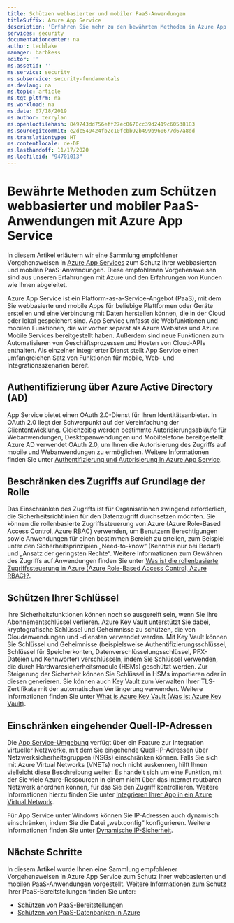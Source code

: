 ```yaml
---
title: Schützen webbasierter und mobiler PaaS-Anwendungen
titleSuffix: Azure App Service
description: 'Erfahren Sie mehr zu den bewährten Methoden in Azure App Service zum Schutz Ihrer webbasierten und mobilen PaaS-Anwendungen. '
services: security
documentationcenter: na
author: techlake
manager: barbkess
editor: ''
ms.assetid: ''
ms.service: security
ms.subservice: security-fundamentals
ms.devlang: na
ms.topic: article
ms.tgt_pltfrm: na
ms.workload: na
ms.date: 07/18/2019
ms.author: terrylan
ms.openlocfilehash: 849743dd756eff27ec0670cc39d2419c60538183
ms.sourcegitcommit: e2dc549424fb2c10fcbb92b499b960677d67a8dd
ms.translationtype: HT
ms.contentlocale: de-DE
ms.lasthandoff: 11/17/2020
ms.locfileid: "94701013"
---
```

# <a name="best-practices-for-securing-paas-web-and-mobile-applications-using-azure-app-service"></a>Bewährte Methoden zum Schützen webbasierter und mobiler PaaS-Anwendungen mit Azure App Service

In diesem Artikel erläutern wir eine Sammlung empfohlener Vorgehensweisen in [Azure App Services](../../app-service/overview.md) zum Schutz Ihrer webbasierten und mobilen PaaS-Anwendungen. Diese empfohlenen Vorgehensweisen sind aus unseren Erfahrungen mit Azure und den Erfahrungen von Kunden wie Ihnen abgeleitet.

Azure App Service ist ein Platform-as-a-Service-Angebot (PaaS), mit dem Sie webbasierte und mobile Apps für beliebige Plattformen oder Geräte erstellen und eine Verbindung mit Daten herstellen können, die in der Cloud oder lokal gespeichert sind. App Service umfasst die Webfunktionen und mobilen Funktionen, die wir vorher separat als Azure Websites und Azure Mobile Services bereitgestellt haben. Außerdem sind neue Funktionen zum Automatisieren von Geschäftsprozessen und Hosten von Cloud-APIs enthalten. Als einzelner integrierter Dienst stellt App Service einen umfangreichen Satz von Funktionen für mobile, Web- und Integrationsszenarien bereit.

## <a name="authenticate-through-azure-active-directory-ad"></a>Authentifizierung über Azure Active Directory (AD)
App Service bietet einen OAuth 2.0-Dienst für Ihren Identitätsanbieter. In OAuth 2.0 liegt der Schwerpunkt auf der Vereinfachung der Cliententwicklung. Gleichzeitig werden bestimmte Autorisierungsabläufe für Webanwendungen, Desktopanwendungen und Mobiltelefone bereitgestellt. Azure AD verwendet OAuth 2.0, um Ihnen die Autorisierung des Zugriffs auf mobile und Webanwendungen zu ermöglichen. Weitere Informationen finden Sie unter [Authentifizierung und Autorisierung in Azure App Service](../../app-service/overview-authentication-authorization.md).

## <a name="restrict-access-based-on-role"></a>Beschränken des Zugriffs auf Grundlage der Rolle
Das Einschränken des Zugriffs ist für Organisationen zwingend erforderlich, die Sicherheitsrichtlinien für den Datenzugriff durchsetzen möchten. Sie können die rollenbasierte Zugriffssteuerung von Azure (Azure Role-Based Access Control, Azure RBAC) verwenden, um Benutzern Berechtigungen sowie Anwendungen für einen bestimmen Bereich zu erteilen, zum Beispiel unter den Sicherheitsprinzipien „Need-to-know“ (Kenntnis nur bei Bedarf) und „Ansatz der geringsten Rechte“. Weitere Informationen zum Gewähren des Zugriffs auf Anwendungen finden Sie unter [Was ist die rollenbasierte Zugriffssteuerung in Azure (Azure Role-Based Access Control, Azure RBAC)?](../../role-based-access-control/overview.md).

## <a name="protect-your-keys"></a>Schützen Ihrer Schlüssel
Ihre Sicherheitsfunktionen können noch so ausgereift sein, wenn Sie Ihre Abonnementschlüssel verlieren. Azure Key Vault unterstützt Sie dabei, kryptografische Schlüssel und Geheimnisse zu schützen, die von Cloudanwendungen und -diensten verwendet werden. Mit Key Vault können Sie Schlüssel und Geheimnisse (beispielsweise Authentifizierungsschlüssel, Schlüssel für Speicherkonten, Datenverschlüsselungsschlüssel, PFX-Dateien und Kennwörter) verschlüsseln, indem Sie Schlüssel verwenden, die durch Hardwaresicherheitsmodule (HSMs) geschützt werden. Zur Steigerung der Sicherheit können Sie Schlüssel in HSMs importieren oder in diesen generieren. Sie können auch Key Vault zum Verwalten Ihrer TLS-Zertifikate mit der automatischen Verlängerung verwenden. Weitere Informationen finden Sie unter [What is Azure Key Vault (Was ist Azure Key Vault)](../../key-vault/general/overview.md).

## <a name="restrict-incoming-source-ip-addresses"></a>Einschränken eingehender Quell-IP-Adressen
Die [App Service-Umgebung](../../app-service/environment/intro.md) verfügt über ein Feature zur Integration virtueller Netzwerke, mit dem Sie eingehende Quell-IP-Adressen über Netzwerksicherheitsgruppen (NSGs) einschränken können. Falls Sie sich mit Azure Virtual Networks (VNETs) noch nicht auskennen, hilft Ihnen vielleicht diese Beschreibung weiter: Es handelt sich um eine Funktion, mit der Sie viele Azure-Ressourcen in einem nicht über das Internet routbaren Netzwerk anordnen können, für das Sie den Zugriff kontrollieren. Weitere Informationen hierzu finden Sie unter [Integrieren Ihrer App in ein Azure Virtual Network](../../app-service/web-sites-integrate-with-vnet.md).

Für App Service unter Windows können Sie IP-Adressen auch dynamisch einschränken, indem Sie die Datei „web.config“ konfigurieren. Weitere Informationen finden Sie unter [Dynamische IP-Sicherheit](/iis/configuration/system.webServer/security/dynamicIpSecurity/).


## <a name="next-steps"></a>Nächste Schritte
In diesem Artikel wurde Ihnen eine Sammlung empfohlener Vorgehensweisen in Azure App Service zum Schutz Ihrer webbasierten und mobilen PaaS-Anwendungen vorgestellt. Weitere Informationen zum Schutz Ihrer PaaS-Bereitstellungen finden Sie unter:

- [Schützen von PaaS-Bereitstellungen](paas-deployments.md)
- [Schützen von PaaS-Datenbanken in Azure](paas-applications-using-sql.md)